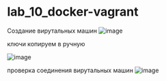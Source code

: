 # lab_10_docker-vagrant
Создание вирутальных машин
![image](https://github.com/hgivtujcgjv/lab_10_docker-vagrant/assets/112762784/560b136c-e2f4-467d-95f3-e5e2f1c802d1)

ключи копируем в ручную

![image](https://github.com/hgivtujcgjv/lab_10_docker-vagrant/assets/112762784/e139cb94-4ed6-41eb-b686-1fbe6c7f9d52)

проверка соединения вирутальных машин
![image](https://github.com/hgivtujcgjv/lab_10_docker-vagrant/assets/112762784/b4181c46-1f9b-492f-ba9a-9595c1ed6833)
